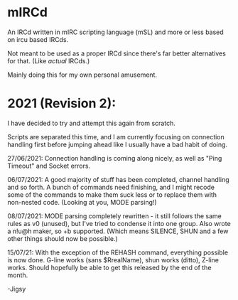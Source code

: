 # mIRCd
An IRCd written in mIRC scripting language (mSL) and more or less based on ircu based IRCds.

Not meant to be used as a proper IRCd since there's far better alternatives for that. (Like *actual* IRCds.)

Mainly doing this for my own personal amusement.

# 2021 (Revision 2):

I have decided to try and attempt this again from scratch.

Scripts are separated this time, and I am currently focusing on connection handling first before jumping ahead like I usually have a bad habit of doing.

27/06/2021: Connection handling is coming along nicely, as well as "Ping Timeout" and Socket errors.

06/07/2021: A good majority of stuff has been completed, channel handling and so forth. A bunch of commands need finishing, and I might recode some of the commands to make them suck less or to replace them with non-nested code. (Looking at you, MODE parsing!)

08/07/2021: MODE parsing completely rewritten - it still follows the same rules as v0 (unused), but I've tried to condense it into one group. Also wrote a n!u@h maker, so +b supported. (Which means SILENCE, SHUN and a few other things should now be possible.)

15/07/21: With the exception of the REHASH command, everything possible is now done. G-line works (sans $RrealName), shun works (ditto), Z-line works. Should hopefully be able to get this released by the end of the month.

-Jigsy
